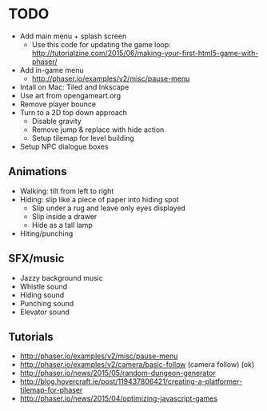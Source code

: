 TODO
====
* Add main menu + splash screen
	* Use this code for updating the game loop: http://tutorialzine.com/2015/06/making-your-first-html5-game-with-phaser/
* Add in-game menu
	* http://phaser.io/examples/v2/misc/pause-menu
* Intall on Mac: Tiled and Inkscape
* Use art from opengameart.org
* Remove player bounce
* Turn to a 2D top down approach
	* Disable gravity
	* Remove jump & replace with hide action
	* Setup tilemap for level building
* Setup NPC dialogue boxes

Animations
----------
* Walking: tilt from left to right
* Hiding: slip like a piece of paper into hiding spot
	* Slip under a rug and leave only eyes displayed
	* Slip inside a drawer
	* Hide as a tall lamp
* Hiting/punching

SFX/music
---------
* Jazzy background music
* Whistle sound
* Hiding sound
* Punching sound
* Elevator sound

Tutorials
---------
* http://phaser.io/examples/v2/misc/pause-menu
* http://phaser.io/examples/v2/camera/basic-follow (camera follow) (ok)
* http://phaser.io/news/2015/05/random-dungeon-generator
* http://blog.hovercraft.ie/post/119437806421/creating-a-platformer-tilemap-for-phaser
* http://phaser.io/news/2015/04/optimizing-javascript-games